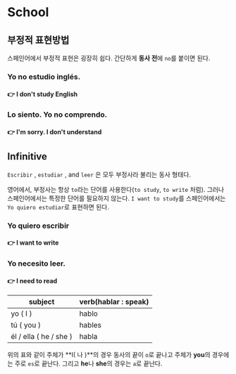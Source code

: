 # School



## 부정적 표현방법

  스페인어에서 부정적 표현은 굉장히 쉽다. 간단하게 **동사 전**에 `no`를 붙이면 된다.



### Yo no estudio inglés.

#### 👉 I don't study English



### Lo siento. Yo no comprendo.

#### 👉 I'm sorry. I don't understand





## Infinitive

  `Escribir` , `estudiar` , and `leer` 은 모두 부정사라 불리는 동사 형태다.

  영어에서, 부정사는 항상 `to`라는 단어를 사용한다(`to study`, `to write` 처럼). 그러나 스페인어에서는 특정한 단어를 필요하지 않는다. `I want to study`를 스페인어에서는 `Yo quiero estudiar`로 표현하면 된다.

### Yo quiero escribir

#### 👉 I want to write



### Yo necesito leer.

#### 👉 I need to read



| subject                | verb(hablar : speak) |
| ---------------------- | -------------------- |
| yo ( I )               | hablo                |
| tú ( you )             | hables               |
| él / ella ( he / she ) | habla                |

  위의 표와 같이 주체가 **I( 나 )**의 경우 동사의 끝이 `o`로 끝나고 주체가 **you**의 경우에는 주로 `es`로 끝난다. 그리고 **he**나 **she**의 경우는 `a`로 끝난다.